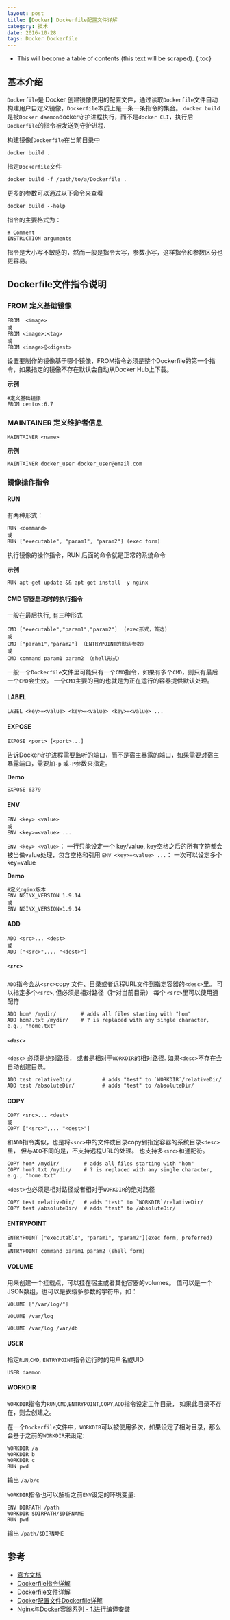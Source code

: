 ```yaml
---
layout: post
title: [Docker] Dockerfile配置文件详解
category: 技术
date: 2016-10-28
tags: Docker Dockerfile
---
```


* This will become a table of contents (this text will be scraped).
{:toc}

## 基本介绍

`Dockerfile`是 Docker 创建镜像使用的配置文件，通过读取`Dockerfile`文件自动构建用户自定义镜像，`Dockerfile`本质上是一条一条指令的集合。
`docker build`是被`Docker daemon`docker守护进程执行，而不是`docker CLI`，执行后`Dockerfile`的指令被发送到守护进程.

构建镜像[`Dockerfile`在当前目录中

`docker build .`

指定`Dockerfile`文件

`docker build -f /path/to/a/Dockerfile .`

更多的参数可以通过以下命令来查看

`docker build --help`

指令的主要格式为：

```
# Comment
INSTRUCTION arguments
```

指令是大小写不敏感的，然而一般是指令大写，参数小写，这样指令和参数区分也更容易。

## Dockerfile文件指令说明

### FROM 定义基础镜像

```
FROM  <image>
或
FROM <image>:<tag>
或
FROM <image>@<digest>
```

设置要制作的镜像基于哪个镜像，FROM指令必须是整个Dockerfile的第一个指令，如果指定的镜像不存在默认会自动从Docker Hub上下载。

**示例**

```
#定义基础镜像
FROM centos:6.7

```

### MAINTAINER 定义维护者信息

`MAINTAINER <name>`

**示例**
```
MAINTAINER docker_user docker_user@email.com
```

### 镜像操作指令

#### RUN

有两种形式：

```
RUN <command>
或
RUN ["executable", "param1", "param2"] (exec form)
```

执行镜像的操作指令，RUN 后面的命令就是正常的系统命令

**示例**
```
RUN apt-get update && apt-get install -y nginx
```

#### CMD 容器启动时的执行指令

 一般在最后执行, 有三种形式

```
CMD ["executable","param1","param2"]  (exec形式，首选)
或
CMD ["param1","param2"] （ENTRYPOINT的默认参数）
或
CMD command param1 param2 （shell形式）
```

一般一个`Dockerfile`文件里可能只有一个`CMD`指令，如果有多个`CMD`，则只有最后一个`CMD`会生效。
一个`CMD`主要的目的也就是为正在运行的容器提供默认处理。


#### LABEL

```
LABEL <key>=<value> <key>=<value> <key>=<value> ...
```

#### EXPOSE

```
EXPOSE <port> [<port>...]
```

告诉Docker守护进程需要监听的端口，而不是宿主暴露的端口，如果需要对宿主暴露端口，需要加`-p` 或`-P`参数来指定。

**Demo**

```
EXPOSE 6379
```

#### ENV

```
ENV <key> <value>
或
ENV <key>=<value> ...
```
`ENV <key> <value>`： 一行只能设定一个 key/value, key空格之后的所有字符都会被当做value处理，包含空格和引用
`ENV <key>=<value> ...`： 一次可以设定多个 key=value

**Demo**

```
#定义nginx版本
ENV NGINX_VERSION 1.9.14
或
ENV NGINX_VERSION=1.9.14
```

#### ADD

```
ADD <src>... <dest>
或
ADD ["<src>",... "<dest>"]
```

##### `<src>`

`ADD`指令会从`<src>`copy 文件、目录或者远程URL文件到指定容器的`<desc>`里。
可以指定多个`<src>`, 但必须是相对路径（针对当前目录）
每个 `<src>`里可以使用通配符
```
ADD hom* /mydir/        # adds all files starting with "hom"
ADD hom?.txt /mydir/    # ? is replaced with any single character, e.g., "home.txt"
```

##### `<desc>`

`<desc>` 必须是绝对路径， 或者是相对于`WORKDIR`的相对路径.
如果`<desc>`不存在会自动创建目录。

```
ADD test relativeDir/          # adds "test" to `WORKDIR`/relativeDir/
ADD test /absoluteDir/         # adds "test" to /absoluteDir/
```

#### COPY

```
COPY <src>... <dest>
或
COPY ["<src>",... "<dest>"]
```

和`ADD`指令类似，也是将`<src>`中的文件或目录copy到指定容器的系统目录`<desc>`里， 但与`ADD`不同的是，不支持远程URL的处理。
也支持多`<src>`和通配符。

```
COPY hom* /mydir/        # adds all files starting with "hom"
COPY hom?.txt /mydir/    # ? is replaced with any single character, e.g., "home.txt"
```

`<dest>`也必须是相对路径或者相对于`WORKDIR`的绝对路径

```
COPY test relativeDir/   # adds "test" to `WORKDIR`/relativeDir/
COPY test /absoluteDir/  # adds "test" to /absoluteDir/
```

#### ENTRYPOINT

```
ENTRYPOINT ["executable", "param1", "param2"](exec form, preferred)
或
ENTRYPOINT command param1 param2 (shell form)
```

#### VOLUME

用来创建一个挂载点，可以挂在宿主或者其他容器的volumes。
值可以是一个JSON数组，也可以是衣蛾多参数的字符串，如：

```
VOLUME ["/var/log/"]

VOLUME /var/log

VOLUME /var/log /var/db
```

#### USER

指定`RUN`,`CMD`, `ENTRYPOINT`指令运行时的用户名或UID

```
USER daemon
```

#### WORKDIR

`WORKDIR`指令为`RUN`,`CMD`,`ENTRYPOINT`,`COPY`,`ADD`指令设定工作目录， 如果此目录不存在，则会创建之。

在一个`Dockerfile`文件中，`WORKDIR`可以被使用多次，如果设定了相对目录，那么会基于之前的`WORKDIR`来设定:

```
WORKDIR /a
WORKDIR b
WORKDIR c
RUN pwd
```
输出 `/a/b/c`

`WORKDIR`指令也可以解析之前`ENV`设定的环境变量:

```
ENV DIRPATH /path
WORKDIR $DIRPATH/$DIRNAME
RUN pwd
```
输出 `/path/$DIRNAME`


## 参考

 - [官方文档](https://docs.docker.com/engine/reference/builder/#/dockerfile-reference)
 - [Dockerfile指令详解](http://seanlook.com/2014/11/17/dockerfile-introduction/)
 - [Dockerfile文件详解](https://hujb2000.gitbooks.io/docker-flow-evolution/content/cn/basis/dockerfiledetail.html)
 - [Docker配置文件Dockerfile详解](http://www.10tiao.com/html/496/201506/209218454/1.html)
 - [Nginx与Docker容器系列 - 1.进行编译安装](http://amao12580.github.io/post/2016/04/Nginx-with-docker-part-one/)
